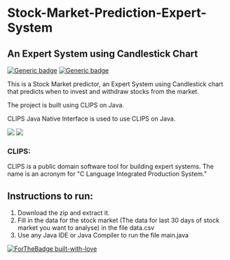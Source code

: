 # Stock-Market-Prediction-Expert-System

## An Expert System using Candlestick Chart 


[![Generic badge](https://img.shields.io/badge/ARTIFICIAL-INTELLIGENCE-<BLUE>.svg)](https://shields.io/)
[![Generic badge](https://img.shields.io/badge/EXPERT-SYSTEM-<BLUE>.svg)](https://shields.io/)


This is a Stock Market predictor, an Expert System using Candlestick chart that predicts when to invest and withdraw stocks from the market.

The project is built using CLIPS on Java.

CLIPS Java Native Interface is used to use CLIPS on Java.

![](https://img.shields.io/badge/Language-JAVA-orange.svg)
![](https://img.shields.io/badge/Language-CLIPS-orange.svg)

### CLIPS:
CLIPS is a public domain software tool for building expert systems. 
The name is an acronym for "C Language Integrated Production System."

## Instructions to run:
1. Download the zip and extract it.
2. Fill in the data for the stock market (The data for last 30 days of stock market you want to analyse) in the file data.csv
3. Use any Java IDE or Java Compiler to run the file main.java 

[![ForTheBadge built-with-love](http://ForTheBadge.com/images/badges/built-with-love.svg)](https://GitHub.com/Naereen/)
